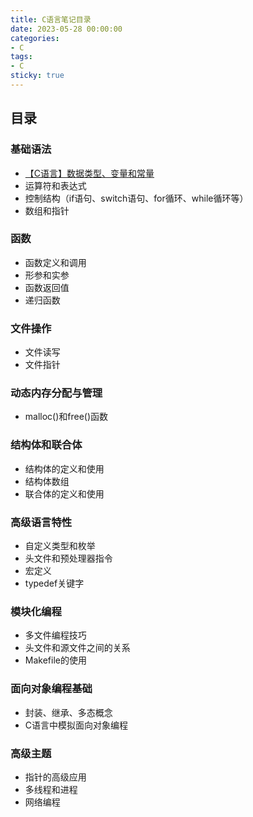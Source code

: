 ```yaml
---
title: C语言笔记目录
date: 2023-05-28 00:00:00
categories:
- C
tags:
- C
sticky: true
---
```


## 目录

### 基础语法

- [【C语言】数据类型、变量和常量](/2023/05/28/【C语言】数据类型、变量和常量/)
- 运算符和表达式
- 控制结构（if语句、switch语句、for循环、while循环等）
- 数组和指针

### 函数

- 函数定义和调用
- 形参和实参
- 函数返回值
- 递归函数

### 文件操作

- 文件读写
- 文件指针

### 动态内存分配与管理

- malloc()和free()函数

### 结构体和联合体

- 结构体的定义和使用
- 结构体数组
- 联合体的定义和使用

### 高级语言特性

- 自定义类型和枚举
- 头文件和预处理器指令
- 宏定义
- typedef关键字

### 模块化编程

- 多文件编程技巧
- 头文件和源文件之间的关系
- Makefile的使用

### 面向对象编程基础

- 封装、继承、多态概念
- C语言中模拟面向对象编程

### 高级主题

- 指针的高级应用
- 多线程和进程
- 网络编程